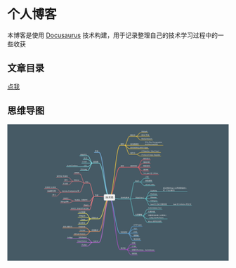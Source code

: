 # 个人博客

本博客是使用 [Docusaurus](https://docusaurus.io/) 技术构建，用于记录整理自己的技术学习过程中的一些收获

## 文章目录

[点我](./docs/intro.md)

## 思维导图

![技术栈思维导图](/技术栈思维导图.mindnode/QuickLook/Preview.jpg)